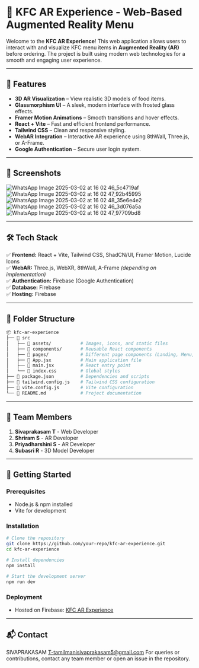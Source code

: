 # 🍗 KFC AR Experience - Web-Based Augmented Reality Menu  

Welcome to the **KFC AR Experience**! This web application allows users to interact with and visualize KFC menu items in **Augmented Reality (AR)** before ordering. The project is built using modern web technologies for a smooth and engaging user experience.  

---

## 🚀 Features  
- **3D AR Visualization** – View realistic 3D models of food items.  
- **Glassmorphism UI** – A sleek, modern interface with frosted glass effects.  
- **Framer Motion Animations** – Smooth transitions and hover effects.  
- **React + Vite** – Fast and efficient frontend performance.  
- **Tailwind CSS** – Clean and responsive styling.  
- **WebAR Integration** – Interactive AR experience using 8thWall, Three.js, or A-Frame.  
- **Google Authentication** – Secure user login system.  

---

## 📸 Screenshots  
![WhatsApp Image 2025-03-02 at 16 02 46_5c4719af](https://github.com/user-attachments/assets/3a393800-0011-4ab9-80c2-5592197d17b7)
![WhatsApp Image 2025-03-02 at 16 02 47_92b45995](https://github.com/user-attachments/assets/c7bfe07f-013f-462a-856f-fa246feaf931)
 ![WhatsApp Image 2025-03-02 at 16 02 48_35e6e4e2](https://github.com/user-attachments/assets/6d669941-5182-48b9-a491-e97e8bc1d744)
![WhatsApp Image 2025-03-02 at 16 02 46_3d076a5a](https://github.com/user-attachments/assets/00f9cea3-3a87-4ab4-8172-85c7b11242fd)
![WhatsApp Image 2025-03-02 at 16 02 47_97709bd8](https://github.com/user-attachments/assets/c0a92c36-a571-4b88-bdef-9ac10f1a026b)









---

## 🛠️ Tech Stack  
✅ **Frontend:** React + Vite, Tailwind CSS, ShadCN/UI, Framer Motion, Lucide Icons  
✅ **WebAR:** Three.js, WebXR, 8thWall, A-Frame *(depending on implementation)*  
✅ **Authentication:** Firebase (Google Authentication)  
✅ **Database:** Firebase  
✅ **Hosting:** Firebase  

---

## 📂 Folder Structure  
```bash
📦 kfc-ar-experience
├── 📁 src
│   ├── 📁 assets/           # Images, icons, and static files
│   ├── 📁 components/       # Reusable React components
│   ├── 📁 pages/            # Different page components (Landing, Menu, About)
│   ├── 📄 App.jsx           # Main application file
│   ├── 📄 main.jsx          # React entry point
│   └── 📄 index.css         # Global styles
├── 📄 package.json          # Dependencies and scripts
├── 📄 tailwind.config.js    # Tailwind CSS configuration
├── 📄 vite.config.js        # Vite configuration
└── 📄 README.md             # Project documentation
```

---

## 👥 Team Members  
1. **Sivaprakasam T** - Web Developer  
2. **Shriram S** - AR Developer  
3. **Priyadharshini S** - AR Developer  
4. **Subasri R** - 3D Model Developer  

---

## 🚀 Getting Started  
### Prerequisites  
- Node.js & npm installed  
- Vite for development  

### Installation  
```bash
# Clone the repository
git clone https://github.com/your-repo/kfc-ar-experience.git
cd kfc-ar-experience

# Install dependencies
npm install

# Start the development server
npm run dev
```

### Deployment  
- Hosted on Firebase: [KFC AR Experience](https://we-bar-03.web.app)  

---

## 📬 Contact  
SIVAPRAKASAM T-tamilmanisivaprakasam5@gmail.com
For queries or contributions, contact any team member or open an issue in the repository.


